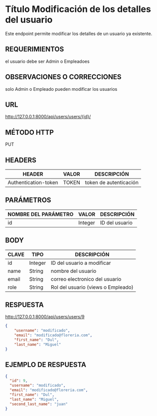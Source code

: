 # Título  Modificación de los detalles del usuario

Este endpoint permite modificar los detalles de un usuario ya existente.
## REQUERIMIENTOS

el usuario debe ser Admin o Empleadoes

## OBSERVACIONES O CORRECCIONES

solo Admin o Empleado pueden modificar los usuarios

## URL

http://127.0.0.1:8000/api/users/users/{id}/


## MÉTODO HTTP 

PUT 

## HEADERS

| HEADER       | VALOR                                    | DESCRIPCIÓN |
| ------------ | ---------------------------------------- | ----------- |
| Authentication-token | TOKEN                 | token de autenticación |

## PARÁMETROS

| NOMBRE DEL PARÁMETRO | VALOR                     | DESCRIPCIÓN |
| -------------------- | ------------------------- | ----------- |
|id	                    |Integer	                |ID del usuario

## BODY

| CLAVE                 | TIPO    | DESCRIPCIÓN |
| --------------------- | ------- | ----------- |
|id                     |Integer  |ID del usuario a modificar
|name                   |String   |nombre del usuario
|email                  |String   |correo electronico del usuario
|role                   |String   |Rol del usuario (views o Empleado)

## RESPUESTA 

http://127.0.0.1:8000/api/users/users/9
```json
{
    "username": "modificado",
    "email": "modificado@floreria.com",
    "first_name": "Dul",
    "last_name": "Miguel"
}

```


## EJEMPLO DE RESPUESTA
```json
{
  "id": 9,
  "username": "modificado",
  "email": "modificado@floreria.com",
  "first_name": "Dul",
  "last_name": "Miguel",
  "second_last_name": "juan"
}
```